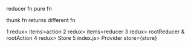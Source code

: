 reducer fn pure fn

thunk fn returns different fn

1 redux> items>action
2 redux> items>reducer
3 redux> rootReducer & rootAction
4 redux> Store
5 index.js> Provider store={store} 